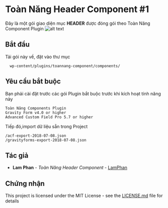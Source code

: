 # Toàn Năng Header Component #1


Đây là một gói giao diện mục **HEADER** được đóng gói theo Toàn Năng Component Plugin
![alt text](https://raw.githubusercontent.com/lamdeptrai/toannang-header-component/master/screenshoot.jpg)

## Bắt đầu

Tải gói này về, đặt vào thư mục
```
  wp-content/plugins/toannang-component/components/
```



## Yêu cầu bắt buộc
Bạn phải cài đặt trước các gói Plugin bắt buộc trước khi kích hoạt tính năng này
```
Toàn Năng Components Plugin
Gravity Form v4.0 or higher
Advanced Custom Field Pro 5.7 or higher
```
Tiếp đó,import dữ liệu sẵn trong Project
```
/acf-export-2018-07-08.json
/gravityforms-export-2018-07-08.json
```
## Tác giả

* **Lam Phan** - *Toàn Năng Header Component* - [LamPhan](https://github.com/lamdeptrai)



## Chứng nhận

This project is licensed under the MIT License - see the [LICENSE.md](LICENSE.md) file for details
